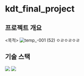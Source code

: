 # kdt_final_project
## 프로젝트 개요
<목적>
![temp_-001 (52)](https://github.com/owenchoi96/templates/assets/123911225/8e31e5a8-3440-4e32-8bc4-7f30b823d143)
ㅇㄹㅇㄹㅇㄹ

## 기술 스택
<img src="https://img.shields.io/badge/Python-3776AB?style=for-the-badge&logo=Python&logoColor=white"> <img src="https://img.shields.io/badge/PyTorch-EE4C2C?style=for-the-badge&logo=PyTorch&logoColor=white">
